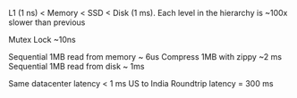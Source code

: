 L1 (1 ns) < Memory < SSD < Disk (1 ms). 
Each level in the hierarchy is ~100x slower than previous 

Mutex Lock ~10ns

Sequential 1MB read from memory ~ 6us
Compress 1MB with zippy ~2 ms
Sequential 1MB read from disk   ~ 1ms


Same datacenter latency < 1 ms
US to India Roundtrip latency = 300 ms
